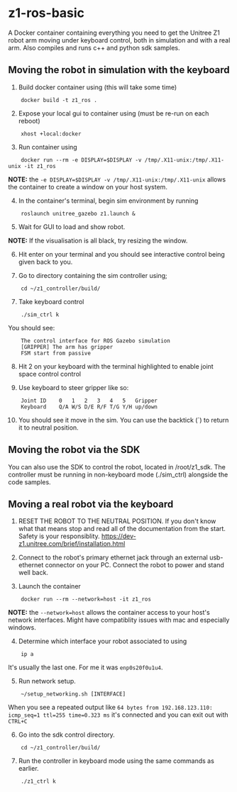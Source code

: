 # z1-ros-basic

A Docker container containing everything you need to get the Unitree Z1 robot arm moving under keyboard control, both in simulation and with a real arm. Also compiles and runs c++ and python sdk samples.

## Moving the robot in simulation with the keyboard

1. Build docker container using (this will take some time)
```
	docker build -t z1_ros .
```

2. Expose your local gui to container using (must be re-run on each reboot)
```
	xhost +local:docker
```

3. Run container using
```
	docker run --rm -e DISPLAY=$DISPLAY -v /tmp/.X11-unix:/tmp/.X11-unix -it z1_ros
```

**NOTE:** the `-e DISPLAY=$DISPLAY -v /tmp/.X11-unix:/tmp/.X11-unix` allows the container to create a window on your host system.

4. In the container's terminal, begin sim environment by running
```
	roslaunch unitree_gazebo z1.launch &
```

5. Wait for GUI to load and show robot.

**NOTE:** If the visualisation is all black, try resizing the window.

6. Hit enter on your terminal and you should see interactive control being given back to you.

6. Go to directory containing the sim controller using;
```
	cd ~/z1_controller/build/
```

7. Take keyboard control
```
	./sim_ctrl k
```
You should see:
```
	The control interface for ROS Gazebo simulation
	[GRIPPER] The arm has gripper
	FSM start from passive
```

8. Hit 2 on your keyboard with the terminal highlighted to enable joint space control control

9. Use keyboard to steer gripper like so:
```
	Joint ID	0	1	2	3	4	5	Gripper
	Keyboard	Q/A	W/S	D/E	R/F	T/G	Y/H	up/down
```

10. You should see it move in the sim. You can use the backtick (`) to return it to neutral position.

## Moving the robot via the SDK

You can also use the SDK to control the robot, located in /root/z1_sdk. The controller must be running in non-keyboard mode (./sim_ctrl) alongside the code samples.

## Moving a real robot via the keyboard

1. RESET THE ROBOT TO THE NEUTRAL POSITION. If you don't know what that means stop and read all of the documentation from the start. Safety is your responsiblity. https://dev-z1.unitree.com/brief/installation.html

2. Connect to the robot's primary ethernet jack through an external usb-ethernet connector on your PC. Connect the robot to power and stand well back.

3. Launch the container
```
	docker run --rm --network=host -it z1_ros
```
**NOTE:** the `--network=host` allows the container access to your host's network interfaces. Might have compatiblity issues with mac and especially windows.

4. Determine which interface your robot associated to using
```
	ip a
```
It's usually the last one. For me it was `enp0s20f0u1u4`.

5. Run network setup.
```
	~/setup_networking.sh [INTERFACE]
```

When you see a repeated output like `64 bytes from 192.168.123.110: icmp_seq=1 ttl=255 time=0.323 ms` it's connected and you can exit out with `CTRL+C`

6. Go into the sdk control directory.
```
	cd ~/z1_controller/build/
```

7. Run the controller in keyboard mode using the same commands as earlier.
```
	./z1_ctrl k
```